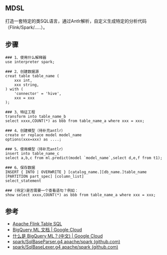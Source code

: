 ## MDSL
打造一套特定的类SQL语言，通过Antlr解析，自定义生成特定的分析代码（Flink/Spark/.....）。



## 步骤

```shell
### 1、使用什么解释器
use interpreter spark;

### 2、创建数据源
creat table table_name (
	xxx int,
	xxx string,
) with (
	'connector' = 'hive',
	xxx = xxx
);

### 3、特征工程
transform into table_name_b
select xxxx,COUNT(*) as bbb from table_name_a where xxx = xxx;

### 4、创建模型（待补充antlr）
create or replace model model_name 
options(xxx=xxx) as ....;

### 5、使用模型（待补充antlr）
insert into table_name_c
select a,b,c from ml.predict(model `model_name`,select d,e,f from t1); 

### 6、保存数据
INSERT { INTO | OVERWRITE } [catalog_name.][db_name.]table_name [PARTITION part_spec] [column_list] 
select_statement

### (待定)是否需要一个查看语句？例如：
show select xxxx,COUNT(*) as bbb from table_name_a where xxx = xxx;
```




## 参考

- [Apache Flink Table SQL](https://nightlies.apache.org/flink/flink-docs-release-1.14/docs/dev/table/overview/)
- [BigQuery ML 文档  | Google Cloud](https://cloud.google.com/bigquery-ml/docs?hl=zh-cn)
- [什么是 BigQuery ML？(中文)  | Google Cloud](https://cloud.google.com/bigquery-ml/docs/introduction?hl=zh-cn)
- [spark/SqlBaseParser.g4  apache/spark (github.com)](https://github.com/apache/spark/blob/master/sql/catalyst/src/main/antlr4/org/apache/spark/sql/catalyst/parser/SqlBaseParser.g4)
- [spark/SqlBaseLexer.g4  apache/spark (github.com)](https://github.com/apache/spark/blob/master/sql/catalyst/src/main/antlr4/org/apache/spark/sql/catalyst/parser/SqlBaseLexer.g4)
